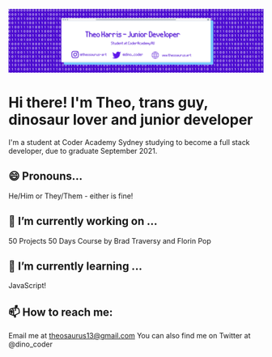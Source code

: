 ![Header](https://github.com/Theosaurus-Rex/Theosaurus-Rex/blob/main/github-header.png?raw=true "Header")

# Hi there! I'm Theo, trans guy, dinosaur lover and junior developer
I'm a student at Coder Academy Sydney studying to become a full stack developer, due to graduate September 2021.

## 😄 Pronouns...

He/Him or They/Them - either is fine!

## 🔭 I’m currently working on ...

50 Projects 50 Days Course by Brad Traversy and Florin Pop

## 🌱 I’m currently learning ...

JavaScript!

## 📫 How to reach me:

Email me at theosaurus13@gmail.com
You can also find me on Twitter at @dino_coder

<!--
**Theosaurus-Rex/Theosaurus-Rex** is a ✨ _special_ ✨ repository because its `README.md` (this file) appears on your GitHub profile.

Here are some ideas to get you started:

- 🔭 I’m currently working on ...
- 🌱 I’m currently learning ...
- 👯 I’m looking to collaborate on ...
- 🤔 I’m looking for help with ...
- 💬 Ask me about ...
- 📫 How to reach me: ...
- 😄 Pronouns: ...
- ⚡ Fun fact: ...
-->
